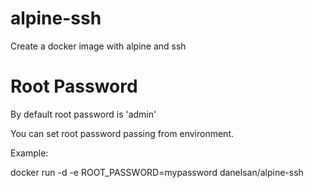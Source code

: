# alpine-ssh

Create a docker image with alpine and ssh

# Root Password

By default root password is 'admin'

You can set root password passing from environment.

Example:

docker run -d -e ROOT_PASSWORD=mypassword danelsan/alpine-ssh

